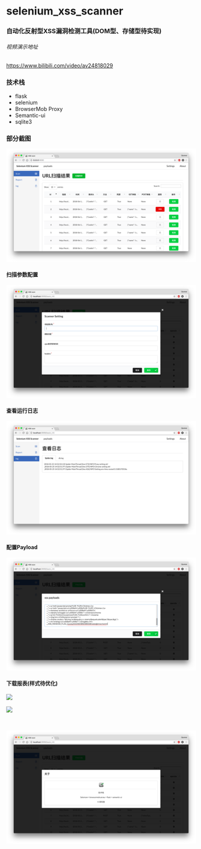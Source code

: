 

# selenium_xss_scanner

### 自动化反射型XSS漏洞检测工具(DOM型、存储型待实现)

###### 视频演示地址

https://www.bilibili.com/video/av24818029

### 技术栈
- flask
- selenium
- BrowserMob Proxy
- Semantic-ui
- sqlite3

### 部分截图

![](./img/1.png)

####       扫描参数配置

![](./img/2.png)

####      查看运行日志

![](./img/3.png)

####       配置Payload

![](./img/4.png)

####          下载报表(样式待优化)

![](/Users/quanao/Desktop/selenium_xss_scanner/img/report_1.png)

![](/Users/quanao/Desktop/selenium_xss_scanner/img/report_2.png)

<br>

![](./img/5.png)